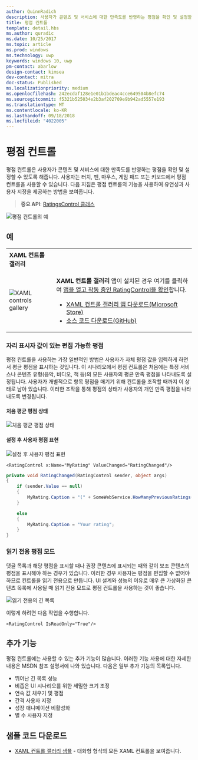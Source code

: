 ```yaml
---
author: QuinnRadich
description: 사용자가 콘텐츠 및 서비스에 대한 만족도를 반영하는 평점을 확인 및 설정할 수 있도록 해줍니다.
title: 평점 컨트롤
template: detail.hbs
ms.author: quradic
ms.date: 10/25/2017
ms.topic: article
ms.prod: windows
ms.technology: uwp
keywords: windows 10, uwp
pm-contact: abarlow
design-contact: kimsea
dev-contact: mitra
doc-status: Published
ms.localizationpriority: medium
ms.openlocfilehash: 242ecdaf128e1e01b1bdeac4cce649504b8efc74
ms.sourcegitcommit: f5321b525034e2b3af202709e9b942ad5557e193
ms.translationtype: MT
ms.contentlocale: ko-KR
ms.lasthandoff: 09/18/2018
ms.locfileid: "4022005"
---
```

# <a name="rating-control"></a>평점 컨트롤

평점 컨트롤은 사용자가 콘텐츠 및 서비스에 대한 만족도를 반영하는 평점을 확인 및 설정할 수 있도록 해줍니다. 사용자는 터치, 펜, 마우스, 게임 패드 또는 키보드에서 평점 컨트롤을 사용할 수 있습니다. 다음 지침은 평점 컨트롤의 기능을 사용하여 유연성과 사용자 지정을 제공하는 방법을 보여줍니다.

> **중요 API**: [RatingsControl 클래스](https://docs.microsoft.com/uwp/api/windows.ui.xaml.controls.ratingcontrol)

![평점 컨트롤의 예](images/rating_rs2_doc_ratings_intro.png)

## <a name="examples"></a>예

<table>
<th align="left">XAML 컨트롤 갤러리<th>
<tr>
<td><img src="images/xaml-controls-gallery-sm.png" alt="XAML controls gallery"></img></td>
<td>
    <p><strong style="font-weight: semi-bold">XAML 컨트롤 갤러리</strong> 앱이 설치된 경우 여기를 클릭하여 <a href="xamlcontrolsgallery:/item/RatingControl">앱을 열고 작동 중인 RatingControl을 확인</a>합니다.</p>
    <ul>
    <li><a href="https://www.microsoft.com/store/productId/9MSVH128X2ZT">XAML 컨트롤 갤러리 앱 다운로드(Microsoft Store)</a></li>
    <li><a href="https://github.com/Microsoft/Windows-universal-samples/tree/master/Samples/XamlUIBasics">소스 코드 다운로드(GitHub)</a></li>
    </ul>
</td>
</tr>
</table>

### <a name="editable-rating-with-placeholder-value"></a>자리 표시자 값이 있는 편집 가능한 평점

평점 컨트롤을 사용하는 가장 일반적인 방법은 사용자가 자체 평점 값을 입력하게 하면서 평균 평점을 표시하는 것입니다. 이 시나리오에서 평점 컨트롤은 처음에는 특정 서비스나 콘텐츠 유형(음악, 비디오, 책 등)의 모든 사용자의 평균 만족 평점을 나타내도록 설정됩니다. 사용자가 개별적으로 항목 평점을 매기기 위해 컨트롤을 조작할 때까지 이 상태로 남아 있습니다. 이러한 조작을 통해 평점의 상태가 사용자의 개인 만족 평점을 나타내도록 변경됩니다.

#### <a name="initial-average-rating-state"></a>처음 평균 평점 상태
![처음 평균 평점 상태](images/rating_rs2_doc_movie_aggregate.png)

#### <a name="representation-of-user-rating-once-set"></a>설정 후 사용자 평점 표현

![설정 후 사용자 평점 표현](images/rating_rs2_doc_movie_user.png)

```XAML
<RatingControl x:Name="MyRating" ValueChanged="RatingChanged"/>
```

```csharp
private void RatingChanged(RatingControl sender, object args)
{
    if (sender.Value == null)
    {
        MyRating.Caption = "(" + SomeWebService.HowManyPreviousRatings() + ")";
    }

    else
    {
        MyRating.Caption = "Your rating";
    }
}
```

### <a name="read-only-rating-mode"></a>읽기 전용 평점 모드

댓글 목록과 해당 평점을 표시할 때나 권장 콘텐츠에 표시되는 때와 같이 보조 콘텐츠의 평점을 표시해야 하는 경우가 있습니다. 이러한 경우 사용자는 평점을 편집할 수 없어야 하므로 컨트롤을 읽기 전용으로 만듭니다.
UI 설계와 성능의 이유로 매우 큰 가상화된 콘텐츠 목록에 사용될 때 읽기 전용 모드로 평점 컨트롤을 사용하는 것이 좋습니다.

![읽기 전용의 긴 목록](images/rating_rs2_doc_reviews.png)

이렇게 하려면 다음 작업을 수행합니다.

```XAML
<RatingControl IsReadOnly="True"/>
```

## <a name="additional-functionality"></a>추가 기능

평점 컨트롤에는 사용할 수 있는 추가 기능이 많습니다. 이러한 기능 사용에 대한 자세한 내용은 MSDN 참조 설명서에 나와 있습니다.
다음은 일부 추가 기능의 목록입니다.
-   뛰어난 긴 목록 성능
-   비좁은 UI 시나리오를 위한 세밀한 크기 조정
-   연속 값 채우기 및 평점
-   간격 사용자 지정
-   성장 애니메이션 비활성화
-   별 수 사용자 지정

## <a name="get-the-sample-code"></a>샘플 코드 다운로드

- [XAML 컨트롤 갤러리 샘플](https://github.com/Microsoft/Windows-universal-samples/tree/master/Samples/XamlUIBasics) - 대화형 형식의 모든 XAML 컨트롤을 보여줍니다.